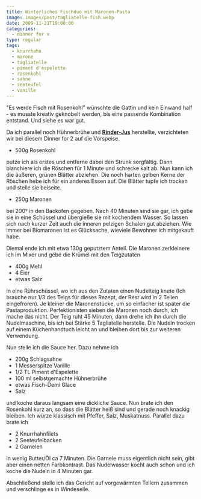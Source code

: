 ```yaml
---
title: Winterliches Fischduo mit Maronen-Pasta
image: images/post/tagliatelle-fish.webp
date: 2009-11-21T19:00:00
categories: 
  - dinner for x
type: regular
tags: 
  - knurrhahn
  - marone
  - tagliatelle
  - piment d'espelette
  - rosenkohl
  - sahne
  - seeteufel
  - vanille
---
```


"Es werde Fisch mit Rosenkohl" wünschte die Gattin und kein Einwand half - es musste kreativ geknobelt werden, bis eine passende Kombination entstand. Und siehe es war gut.

Da ich parallel noch Hühnerbrühe und **[Rinder-Jus](../001-11-21-rinder-jus/)** herstellte, verzichteten wir bei diesem Dinner for 2 auf die Vorspeise.

* 500g Rosenkohl

putze ich als erstes und entferne dabei den Strunk sorgfältig. Dann blanchiere ich die Röschen für 1 Minute und schrecke kalt ab. Nun kann ich die äußeren, grünen Blätter abziehen. Die noch harten gelben Kerne der Röschen hebe ich für ein anderes Essen auf. Die Blätter tupfe ich trocken und stelle sie beiseite.

* 250g Maronen

bei 200° in den Backofen gegeben. Nach 40 Minuten sind sie gar, ich gebe sie in eine Schüssel und übergieße sie mit kochendem Wasser. So lassen sich nach kurzer Zeit auch die inneren pelzigen Schalen gut abziehen. Wie immer bei Biomaronen ist es Glücksache, wieviele Bewohner ich mitgekauft habe.

Diemal ende ich mit etwa 130g geputztem Anteil. Die Maronen zerkleinere ich im Mixer und gebe die Krümel mit den Teigzutaten

* 400g Mehl 
* 4 Eier 
* etwas Salz

in eine Rührschüssel, wo ich aus den Zutaten einen Nudelteig knete (Ich brauche nur 1/3 des Teigs für dieses Rezept, der Rest wird in 2 Teilen eingefroren). Je kleiner die Maronenstücke, um so einfacher ist später die Pastaproduktion. Perfektionisten sieben die Maronen noch durch, ich mache das nicht. Der Teig ruht 45 Minuten, dann drehe ich ihn durch die Nudelmaschine, bis ich bei Stärke 5 Tagliatelle herstelle. Die Nudeln trocken auf einem Küchenhandtuch leicht an und bleiben dort bis zur weiteren Verwendung.

Nun stelle ich die Sauce her. Dazu nehme ich

* 200g Schlagsahne 
* 1 Messerspitze Vanille 
* 1/2 TL Piment d'Espelette 
* 100 ml selbstgemachte Hühnerbrühe 
* etwas Fisch-Demi Glace 
* Salz

und koche daraus langsam eine dickliche Sauce. Nun brate ich den Rosenkohl kurz an, so dass die Blätter heiß sind und gerade noch knackig bleiben. Ich würze klassisch mit Pfeffer, Salz, Muskatnuss. Parallel dazu brate ich

* 2 Knurrhahnfilets 
* 2 Seeteufelbacken 
* 2 Garnelen

in wenig Butter/Öl ca 7 Minuten. Die Garnele muss eigentlich nicht sein, gibt aber einen netten Farbkontrast. Das Nudelwasser kocht auch schon und ich koche die Nudeln in 4 Minuten gar.

Abschließend stelle ich das Gericht auf vorgewärmten Tellern zusammen und verschlinge es in Windeseile.

> 
